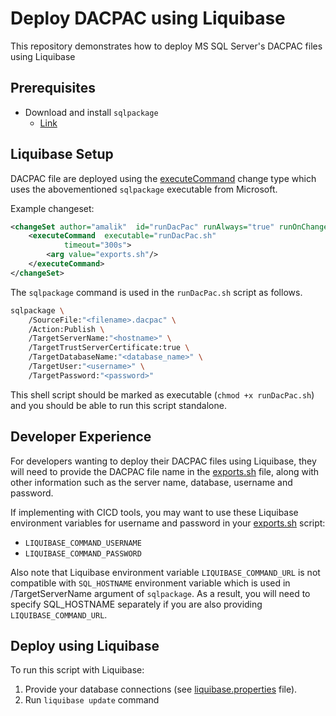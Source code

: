 # Deploy DACPAC using Liquibase

This repository demonstrates how to deploy MS SQL Server's DACPAC files using Liquibase

## Prerequisites

* Download and install `sqlpackage`
    * [Link](https://learn.microsoft.com/en-us/sql/tools/sqlpackage/sqlpackage-download?view=sql-server-ver16)

## Liquibase Setup

DACPAC file are deployed using the [executeCommand](https://docs.liquibase.com/change-types/execute-command.html) change type which uses the abovementioned `sqlpackage` executable from Microsoft. 

Example changeset:

```xml
<changeSet author="amalik"  id="runDacPac" runAlways="true" runOnChange="true">  
    <executeCommand  executable="runDacPac.sh"  
            timeout="300s">  
        <arg value="exports.sh"/>
    </executeCommand>  
</changeSet>
```

The `sqlpackage` command is used in the `runDacPac.sh` script as follows. 

```sh
sqlpackage \
    /SourceFile:"<filename>.dacpac" \
    /Action:Publish \
    /TargetServerName:"<hostname>" \
    /TargetTrustServerCertificate:true \
    /TargetDatabaseName:"<database_name>" \
    /TargetUser:"<username>" \
    /TargetPassword:"<password>"
```

This shell script should be marked as executable (`chmod +x runDacPac.sh`) and you should be able to run this script standalone.

## Developer Experience

For developers wanting to deploy their DACPAC files using Liquibase, they will need to provide the DACPAC file name in the [exports.sh](exports.sh) file, along with other information such as the server name, database, username and password.

If implementing with CICD tools, you may want to use these Liquibase environment variables for username and password in your [exports.sh](exports.sh) script:
* `LIQUIBASE_COMMAND_USERNAME`
* `LIQUIBASE_COMMAND_PASSWORD`

Also note that Liquibase environment variable `LIQUIBASE_COMMAND_URL` is not compatible with `SQL_HOSTNAME` environment variable which is used in /TargetServerName argument of `sqlpackage`. As a result, you will need to specify SQL_HOSTNAME separately if you are also providing `LIQUIBASE_COMMAND_URL`. 

## Deploy using Liquibase

To run this script with Liquibase:

1. Provide your database connections (see [liquibase.properties](liquibase.properties) file). 
1. Run `liquibase update` command
